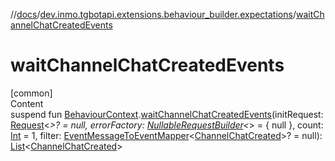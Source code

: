 //[docs](../../index.md)/[dev.inmo.tgbotapi.extensions.behaviour_builder.expectations](index.md)/[waitChannelChatCreatedEvents](wait-channel-chat-created-events.md)



# waitChannelChatCreatedEvents  
[common]  
Content  
suspend fun [BehaviourContext](../dev.inmo.tgbotapi.extensions.behaviour_builder/-behaviour-context/index.md).[waitChannelChatCreatedEvents](wait-channel-chat-created-events.md)(initRequest: [Request](../dev.inmo.tgbotapi.requests.abstracts/-request/index.md)<*>? = null, errorFactory: [NullableRequestBuilder](index.md#%5Bdev.inmo.tgbotapi.extensions.behaviour_builder.expectations%2FNullableRequestBuilder%2F%2F%2FPointingToDeclaration%2F%5D%2FClasslikes%2F625018081)<*> = { null }, count: [Int](https://kotlinlang.org/api/latest/jvm/stdlib/kotlin/-int/index.html) = 1, filter: [EventMessageToEventMapper](index.md#%5Bdev.inmo.tgbotapi.extensions.behaviour_builder.expectations%2FEventMessageToEventMapper%2F%2F%2FPointingToDeclaration%2F%5D%2FClasslikes%2F625018081)<[ChannelChatCreated](../dev.inmo.tgbotapi.types.message.ChatEvents/-channel-chat-created/index.md)>? = null): [List](https://kotlinlang.org/api/latest/jvm/stdlib/kotlin.collections/-list/index.html)<[ChannelChatCreated](../dev.inmo.tgbotapi.types.message.ChatEvents/-channel-chat-created/index.md)>  



